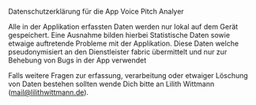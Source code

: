 Datenschutzerklärung für die App Voice Pitch Analyer

Alle in der Applikation erfassten Daten werden nur lokal auf dem Gerät gespeichert. Eine Ausnahme bilden hierbei Statistische Daten sowie etwaige auftretende Probleme mit der Applikation. Diese Daten welche pseudonymisiert an den Dienstleister fabric übermittelt und nur zur Behebung von Bugs in der App verwendet

Falls weitere Fragen zur erfassung, verarbeitung oder etwaiger Löschung von Daten bestehen sollten wende Dich bitte an Lilith Wittmann (mail@lilithwittmann.de).
